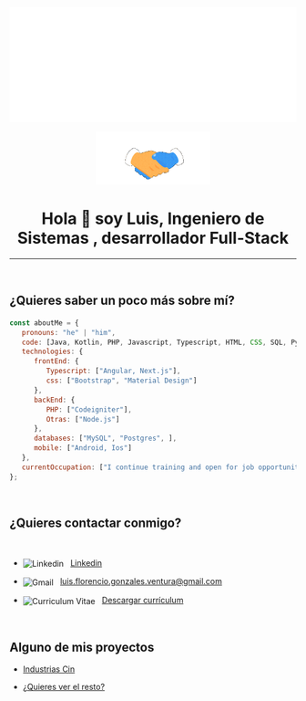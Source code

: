 

<img src="https://github.com/LuisGonzalesVentura/LuisGonzalesVentura/blob/main/helloww.svg"/>


<p align="center">
  <img src="https://github.com/LuisGonzalesVentura/LuisGonzalesVentura/blob/main/apreton-manos.gif?raw=true" width="200" alt="Apretón de manos" />
</p>

<h1 align="center">Hola 👋 soy Luis, Ingeniero de Sistemas , desarrollador Full-Stack </h1>

___

<br>

## ¿Quieres saber un poco más sobre mí?

~~~ javascript
const aboutMe = {
   pronouns: "he" | "him",
   code: [Java, Kotlin, PHP, Javascript, Typescript, HTML, CSS, SQL, Python],
   technologies: {
      frontEnd: {
         Typescript: ["Angular, Next.js"],
         css: ["Bootstrap", "Material Design"]
      },
      backEnd: {
         PHP: ["Codeigniter"],
         Otras: ["Node.js"]
      },
      databases: ["MySQL", "Postgres", ],
      mobile: ["Android, Ios"]
   },
   currentOccupation: ["I continue training and open for job opportunities"]
};
~~~

</br>

## ¿Quieres contactar conmigo?

<br>

* <img align="center" alt="Linkedin" width="44px" src="https://github.com/jitos86/jitos86/blob/master/linkedin.svg" />&nbsp;&nbsp;
<a href="https://www.linkedin.com/in/luis-florencio-gonzales-ventura-3b5418248/">Linkedin</a>

* <img align="center" alt="Gmail" width="46px" src="https://github.com/jitos86/jitos86/blob/master/mail.svg" />&nbsp;&nbsp;
<a href="luis.florencio.gonzales.ventura@gmail.com">luis.florencio.gonzales.ventura@gmail.com</a> 

* <img align="center" alt="Curriculum Vitae" width="46px" src="https://github.com/jitos86/jitos86/blob/master/icon_cv.png" />&nbsp;&nbsp;
<a download="LuisGonzales.pdf" href="https://github.com/LuisGonzalesVentura/LuisGonzalesVentura/blob/main/CURRICULUM%20LUIS%20GONZALES%20(3).pdf">Descargar currículum</a>

<br>

## Alguno de mis proyectos

* [Industrias Cin](https://industrias-cin-web.vercel.app)


* [¿Quieres ver el resto?](https://github.com/LuisGonzalesVentura?tab=repositories")



<!--
&nbsp;&nbsp;

<a download="JuanJoseGarcia.pdf" href="https://github.com/jitos86/jitos86/blob/master/JuanJoseGarcia.pdf">
   <img align="left" alt="Curriculum Vitae" width="46px" src="https://github.com/jitos86/jitos86/blob/master/icon_cv.png" />&nbsp;&nbsp;Descargar currículum
</a>

[![Linkedin](https://img.shields.io/badge/-LinkedIn-222222?style=flat-square&logo=Linkedin&logoColor=white&link=https://www.linkedin.com/in/juan-jos%C3%A9-garc%C3%ADa-navarrete-71268b1b0/)](https://www.linkedin.com/in/juan-jos%C3%A9-garc%C3%ADa-navarrete-71268b1b0/)
[![Gmail Badge](https://img.shields.io/badge/Gmail-d14836?style=flat&logo=Gmail&logoColor=white&link=mailto:jitos86@gmail.com)](mailto:jitos86@gmail.com)
-->
<!--
**jitos86/jitos86** is a ✨ _special_ ✨ repository because its `README.md` (this file) appears on your GitHub profile.

Here are some ideas to get you started:

- 🔭 I’m currently working on ...
- 🌱 I’m currently learning ...
- 👯 I’m looking to collaborate on ...
- 🤔 I’m looking for help with ...
- 💬 Ask me about ...
- 📫 How to reach me: ...
- 😄 Pronouns: ...
- ⚡ Fun fact: ...
-->
